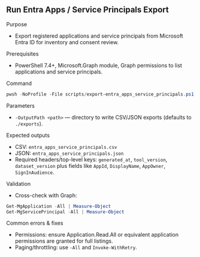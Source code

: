## Run Entra Apps / Service Principals Export

Purpose
- Export registered applications and service principals from Microsoft Entra ID for inventory and consent review.

Prerequisites
- PowerShell 7.4+, Microsoft.Graph module, Graph permissions to list applications and service principals.

Command
```powershell
pwsh -NoProfile -File scripts/export-entra_apps_service_principals.ps1 -OutputPath .\outputs -Verbose
```

Parameters
- `-OutputPath <path>` — directory to write CSV/JSON exports (defaults to `./exports`).

Expected outputs
- CSV: `entra_apps_service_principals.csv`
- JSON: `entra_apps_service_principals.json`
- Required headers/top-level keys: `generated_at`, `tool_version`, `dataset_version` plus fields like `AppId`, `DisplayName`, `AppOwner`, `SignInAudience`.

Validation
- Cross-check with Graph:
```powershell
Get-MgApplication -All | Measure-Object
Get-MgServicePrincipal -All | Measure-Object
```

Common errors & fixes
- Permissions: ensure Application.Read.All or equivalent application permissions are granted for full listings.
- Paging/throttling: use `-All` and `Invoke-WithRetry`.
